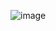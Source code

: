 ![image](https://github.com/TojiddinovMuhammadabdullox/contact_app/assets/106306495/3ff5d007-d580-4c53-8b69-67880d096a98)
